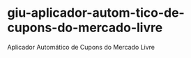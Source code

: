 # giu-aplicador-autom-tico-de-cupons-do-mercado-livre
Aplicador Automático de Cupons do Mercado Livre
